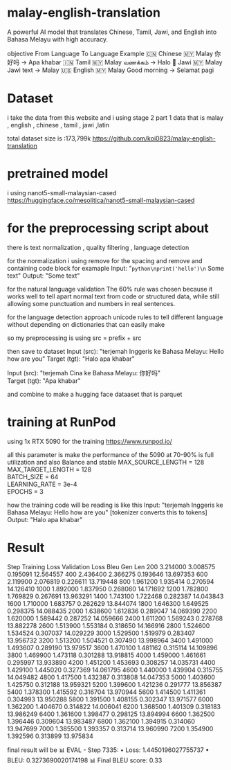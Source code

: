 # malay-english-translation
A powerful AI model that translates Chinese, Tamil, Jawi, and English into Bahasa Melayu with high accuracy.

objective 
From Language	To Language	Example
🇨🇳 Chinese	🇲🇾 Malay	你好吗 → Apa khabar
🇮🇳 Tamil	🇲🇾 Malay	வணக்கம் → Halo
🕌 Jawi	🇲🇾 Malay	Jawi text → Malay
🇺🇸 English	🇲🇾 Malay	Good morning → Selamat pagi

# Dataset 
i take the data from this website and i using stage 2 part 1 data 
that is malay , english , chinese , tamil , jawi ,latin 

total dataset size is :173,799k
https://github.com/koi0823/malay-english-translation

# pretrained model 
i using nanot5-small-malaysian-cased
https://huggingface.co/mesolitica/nanot5-small-malaysian-cased

# for the preprocessing script about
there is text normalization , quality filtering , language detection

for the normalization i using remove for the spacing and remove and containing code block 
for examaple 
  Input: "```python\nprint('hello')\n``` Some text"
  Output: "Some text"

for the natural language validation
The 60% rule was chosen because it works well to tell apart normal text from code or structured data, 
while still allowing some punctuation and numbers in real sentences.

for the language detection
approach unicode rules to tell different language without depending on dictionaries that can easily make 

so my preprocessing is using 
src = prefix + src

then save to dataset
Input (src): "terjemah Inggeris ke Bahasa Melayu: Hello how are you"
Target (tgt): "Halo apa khabar"

Input (src): "terjemah Cina ke Bahasa Melayu: 你好吗"  
Target (tgt): "Apa khabar"

and combine to make a hugging face dataaset that is parquet

# training at RunPod
using 1x RTX 5090 for the training
https://www.runpod.io/ 

all this parameter is make the performance of the 5090 at 70-90% is full utilization and also Balance and stable 
MAX_SOURCE_LENGTH = 128    
MAX_TARGET_LENGTH = 128    
BATCH_SIZE = 64            
LEARNING_RATE = 3e-4       
EPOCHS = 3          

how the training code will be reading is like this 
Input: "terjemah Inggeris ke Bahasa Melayu: Hello how are you"
[tokenizer converts this to tokens]
Output: "Halo apa khabar"

# Result
Step	Training Loss	Validation Loss	Bleu	Gen Len
200	3.214000	3.008575	0.195091	12.564557
400	2.436400	2.366275	0.193646	13.697353
600	2.119900	2.076819	0.226611	13.719448
800	1.961200	1.935414	0.270594	14.126410
1000	1.892000	1.837950	0.268060	14.171692
1200	1.782800	1.769829	0.267691	13.963291
1400	1.743100	1.722468	0.282387	14.043843
1600	1.710000	1.683757	0.262629	13.844074
1800	1.646300	1.649525	0.298375	14.088435
2000	1.638600	1.612836	0.289047	14.069390
2200	1.620000	1.589442	0.287252	14.059666
2400	1.611200	1.569243	0.278768	13.882278
2600	1.513900	1.553184	0.318650	14.166916
2800	1.524600	1.534524	0.307037	14.029229
3000	1.529500	1.519979	0.283407	13.956732
3200	1.513200	1.504521	0.307490	13.998964
3400	1.491000	1.493607	0.289190	13.979517
3600	1.470100	1.481162	0.315114	14.109896
3800	1.469900	1.473118	0.301288	13.918815
4000	1.459000	1.461661	0.295997	13.933890
4200	1.451200	1.453693	0.308257	14.035731
4400	1.429100	1.445020	0.327369	14.061795
4600	1.440000	1.439904	0.315755	14.049482
4800	1.417500	1.432387	0.313808	14.047353
5000	1.403600	1.425750	0.312188	13.959321
5200	1.399600	1.421236	0.291777	13.856387
5400	1.378300	1.415592	0.316704	13.970944
5600	1.414500	1.411361	0.304993	13.950288
5800	1.391500	1.408155	0.302347	13.971577
6000	1.362200	1.404670	0.314822	14.006041
6200	1.368500	1.401309	0.318183	13.986249
6400	1.361600	1.398477	0.298125	13.894994
6600	1.362500	1.396446	0.309604	13.983487
6800	1.362100	1.394915	0.314060	13.947699
7000	1.385500	1.393357	0.313714	13.960990
7200	1.354900	1.392596	0.313899	13.975834

final result will be 
📊 EVAL - Step 7335:
   • Loss: 1.4450196027755737
   • BLEU: 0.3273690020174198
📊 Final BLEU score: 0.33


